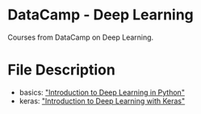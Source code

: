 # DataCamp - Deep Learning
Courses from DataCamp on Deep Learning.

# File Description
 - basics: ["Introduction to Deep Learning in Python"](https://learn.datacamp.com/courses/introduction-to-deep-learning-in-python)
 - keras: ["Introduction to Deep Learning with Keras"](https://learn.datacamp.com/courses/introduction-to-deep-learning-with-keras)
